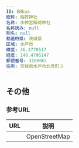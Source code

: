 ```yaml
---
ID: ENkua
総称: 稲荷神社
名称: 水神宮稲荷神社
名称読み: null
別名: null
都道府県: 茨城県
区域: 水戸市
緯度: 36.3770517
経度: 140.4796147
郵便番号: 3100061
住所: 茨城県水戸市北見町３
---
```


## その他

### 参考URL

| URL | 説明          |
| --- | ------------- |
|     | OpenStreetMap |
